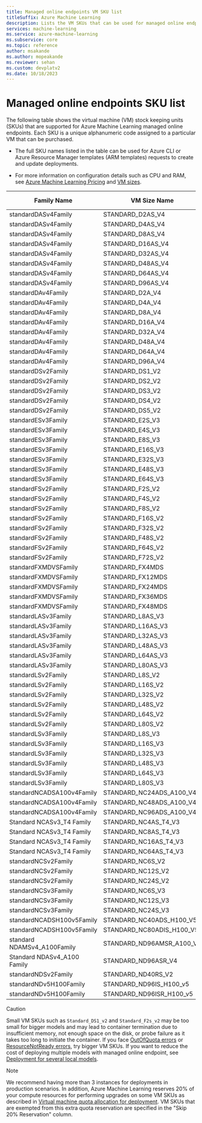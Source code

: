 ```yaml
---
title: Managed online endpoints VM SKU list
titleSuffix: Azure Machine Learning
description: Lists the VM SKUs that can be used for managed online endpoints in Azure Machine Learning.
services: machine-learning
ms.service: azure-machine-learning
ms.subservice: core
ms.topic: reference
author: msakande
ms.author: mopeakande
ms.reviewer: sehan
ms.custom: devplatv2
ms.date: 10/18/2023
---
```


# Managed online endpoints SKU list

The following table shows the virtual machine (VM) stock keeping units (SKUs) that are supported for Azure Machine Learning managed online endpoints. Each SKU is a unique alphanumeric code assigned to a particular VM that can be purchased.

* The full SKU names listed in the table can be used for Azure CLI or Azure Resource Manager templates (ARM templates) requests to create and update deployments.

* For more information on configuration details such as CPU and RAM, see [Azure Machine Learning Pricing](https://azure.microsoft.com/pricing/details/machine-learning/) and [VM sizes](/azure/virtual-machines/sizes).

| Family Name | VM Size Name | Supports Infiniband | Architecture |  numberOfGPUs  |  numberOfCores  | Skip 20% Reservation |
| --- | --- | --- | --- | --- | --- | --- |
|  standardDASv4Family  | STANDARD_D2AS_V4 | - | Cpu | 0 | 2 | - |
|  standardDASv4Family  | STANDARD_D4AS_V4 | - | Cpu | 0 | 4 | - |
|  standardDASv4Family  | STANDARD_D8AS_V4 | - | Cpu | 0 | 8 | - |
|  standardDASv4Family  | STANDARD_D16AS_V4 | - | Cpu | 0 | 16 | - |
|  standardDASv4Family  | STANDARD_D32AS_V4 | - | Cpu | 0 | 32 | - |
|  standardDASv4Family  | STANDARD_D48AS_V4 | - | Cpu | 0 | 48 | - |
|  standardDASv4Family  | STANDARD_D64AS_V4 | - | Cpu | 0 | 64 | - |
|  standardDASv4Family  | STANDARD_D96AS_V4 | - | Cpu | 0 | 96 | - |
|  standardDAv4Family  | STANDARD_D2A_V4 | - | Cpu | 0 | 2 | - |
|  standardDAv4Family  | STANDARD_D4A_V4 | - | Cpu | 0 | 4 | - |
|  standardDAv4Family  | STANDARD_D8A_V4 | - | Cpu | 0 | 8 | - |
|  standardDAv4Family  | STANDARD_D16A_V4 | - | Cpu | 0 | 16 | - |
|  standardDAv4Family  | STANDARD_D32A_V4 | - | Cpu | 0 | 32 | - |
|  standardDAv4Family  | STANDARD_D48A_V4 | - | Cpu | 0 | 48 | - |
|  standardDAv4Family  | STANDARD_D64A_V4 | - | Cpu | 0 | 64 | - |
|  standardDAv4Family  | STANDARD_D96A_V4 | - | Cpu | 0 | 96 | - |
|  standardDSv2Family  | STANDARD_DS1_V2 | - | Cpu | 0 | 1 | - |
|  standardDSv2Family  | STANDARD_DS2_V2 | - | Cpu | 0 | 2 | - |
|  standardDSv2Family  | STANDARD_DS3_V2 | - | Cpu | 0 | 4 | - |
|  standardDSv2Family  | STANDARD_DS4_V2 | - | Cpu | 0 | 8 | - |
|  standardDSv2Family  | STANDARD_DS5_V2 | - | Cpu | 0 | 16 | - |
|  standardESv3Family  | STANDARD_E2S_V3 | - | Cpu | 0 | 2 | - |
|  standardESv3Family  | STANDARD_E4S_V3 | - | Cpu | 0 | 4 | - |
|  standardESv3Family  | STANDARD_E8S_V3 | - | Cpu | 0 | 8 | - |
|  standardESv3Family  | STANDARD_E16S_V3 | - | Cpu | 0 | 16 | - |
|  standardESv3Family  | STANDARD_E32S_V3 | - | Cpu | 0 | 32 | - |
|  standardESv3Family  | STANDARD_E48S_V3 | - | Cpu | 0 | 48 | - |
|  standardESv3Family  | STANDARD_E64S_V3 | - | Cpu | 0 | 64 | - |
|  standardFSv2Family  | STANDARD_F2S_V2 | - | Cpu | 0 | 2 | - |
|  standardFSv2Family  | STANDARD_F4S_V2 | - | Cpu | 0 | 4 | - |
|  standardFSv2Family  | STANDARD_F8S_V2 | - | Cpu | 0 | 8 | - |
|  standardFSv2Family  | STANDARD_F16S_V2 | - | Cpu | 0 | 16 | - |
|  standardFSv2Family  | STANDARD_F32S_V2 | - | Cpu | 0 | 32 | - |
|  standardFSv2Family  | STANDARD_F48S_V2 | - | Cpu | 0 | 48 | - |
|  standardFSv2Family  | STANDARD_F64S_V2 | - | Cpu | 0 | 64 | - |
|  standardFSv2Family  | STANDARD_F72S_V2 | - | Cpu | 0 | 72 | - |
|  standardFXMDVSFamily  | STANDARD_FX4MDS | - | Cpu | 0 | 4 | - |
|  standardFXMDVSFamily  | STANDARD_FX12MDS | - | Cpu | 0 | 12 | - |
|  standardFXMDVSFamily  | STANDARD_FX24MDS | - | Cpu | 0 | 24 | - |
|  standardFXMDVSFamily  | STANDARD_FX36MDS | - | Cpu | 0 | 36 | - |
|  standardFXMDVSFamily  | STANDARD_FX48MDS | - | Cpu | 0 | 48 | - |
|  standardLASv3Family  | STANDARD_L8AS_V3 | - | Cpu | 0 | 8 | - |
|  standardLASv3Family  | STANDARD_L16AS_V3 | - | Cpu | 0 | 16 | - |
|  standardLASv3Family  | STANDARD_L32AS_V3 | - | Cpu | 0 | 32 | - |
|  standardLASv3Family  | STANDARD_L48AS_V3 | - | Cpu | 0 | 48 | - |
|  standardLASv3Family  | STANDARD_L64AS_V3 | - | Cpu | 0 | 64 | - |
|  standardLASv3Family  | STANDARD_L80AS_V3 | - | Cpu | 0 | 80 | - |
|  standardLSv2Family  | STANDARD_L8S_V2 | - | Cpu | 0 | 8 | - |
|  standardLSv2Family  | STANDARD_L16S_V2 | - | Cpu | 0 | 16 | - |
|  standardLSv2Family  | STANDARD_L32S_V2 | - | Cpu | 0 | 32 | - |
|  standardLSv2Family  | STANDARD_L48S_V2 | - | Cpu | 0 | 48 | - |
|  standardLSv2Family  | STANDARD_L64S_V2 | - | Cpu | 0 | 64 | - |
|  standardLSv2Family  | STANDARD_L80S_V2 | - | Cpu | 0 | 80 | - |
|  standardLSv3Family  | STANDARD_L8S_V3 | - | Cpu | 0 | 8 | - |
|  standardLSv3Family  | STANDARD_L16S_V3 | - | Cpu | 0 | 16 | - |
|  standardLSv3Family  | STANDARD_L32S_V3 | - | Cpu | 0 | 32 | - |
|  standardLSv3Family  | STANDARD_L48S_V3 | - | Cpu | 0 | 48 | - |
|  standardLSv3Family  | STANDARD_L64S_V3 | - | Cpu | 0 | 64 | - |
|  standardLSv3Family  | STANDARD_L80S_V3 | - | Cpu | 0 | 80 | - |
|  standardNCADSA100v4Family  | STANDARD_NC24ADS_A100_V4 | - | NvidiaGpu | 1 | 24 | Yes |
|  standardNCADSA100v4Family  | STANDARD_NC48ADS_A100_V4 | - | NvidiaGpu | 2 | 48 | Yes |
|  standardNCADSA100v4Family  | STANDARD_NC96ADS_A100_V4 | - | NvidiaGpu | 4 | 96 | Yes |
|  Standard NCASv3_T4 Family  | STANDARD_NC4AS_T4_V3 | - | NvidiaGpu | 1 | 4 | - |
|  Standard NCASv3_T4 Family  | STANDARD_NC8AS_T4_V3 | - | NvidiaGpu | 1 | 8 | - |
|  Standard NCASv3_T4 Family  | STANDARD_NC16AS_T4_V3 | - | NvidiaGpu | 1 | 16 | - |
|  Standard NCASv3_T4 Family  | STANDARD_NC64AS_T4_V3 | - | NvidiaGpu | 4 | 64 | - |
|  standardNCSv2Family  | STANDARD_NC6S_V2 | - | NvidiaGpu | 1 | 6 | - |
|  standardNCSv2Family  | STANDARD_NC12S_V2 | - | NvidiaGpu | 2 | 12 | - |
|  standardNCSv2Family  | STANDARD_NC24S_V2 | - | NvidiaGpu | 4 | 24 | - |
|  standardNCSv3Family  | STANDARD_NC6S_V3 | - | NvidiaGpu | 1 | 6 | - |
|  standardNCSv3Family  | STANDARD_NC12S_V3 | - | NvidiaGpu | 2 | 12 | - |
|  standardNCSv3Family  | STANDARD_NC24S_V3 | - | NvidiaGpu | 4 | 24 | - |
|  standardNCADSH100v5Family  | STANDARD_NC40ADS_H100_V5 | - | NvidiaGpu | 1 | 40 | Yes |
|  standardNCADSH100v5Family  | STANDARD_NC80ADIS_H100_V5 | - | NvidiaGpu | 2 | 80 | Yes |
|  standard NDAMSv4_A100Family  | STANDARD_ND96AMSR_A100_V4 | Yes | NvidiaGpu | 8 | 96 | Yes |
|  Standard NDASv4_A100 Family  | STANDARD_ND96ASR_V4 | Yes | NvidiaGpu | 8 | 96 | Yes |
|  standardNDSv2Family  | STANDARD_ND40RS_V2 | Yes | NvidiaGpu | 8 | 40 | Yes |
|  standardNDv5H100Family  | STANDARD_ND96IS_H100_v5 | - | NvidiaGpu | 8 | 96 | Yes |
|  standardNDv5H100Family  | STANDARD_ND96ISR_H100_v5 | Yes | NvidiaGpu | 8 | 96 | Yes |

> [!CAUTION]
> Small VM SKUs such as `Standard_DS1_v2` and `Standard_F2s_v2` may be too small for bigger models and may lead to container termination due to insufficient memory, not enough space on the disk, or probe failure as it takes too long to initiate the container. If you face [OutOfQuota errors](how-to-troubleshoot-online-endpoints.md?tabs=cli#error-outofquota) or [ResourceNotReady errors](how-to-troubleshoot-online-endpoints.md?tabs=cli#error-resourcenotready), try bigger VM SKUs. If you want to reduce the cost of deploying multiple models with managed online endpoint, see [Deployment for several local models](concept-online-deployment-model-specification.md#deployment-for-several-local-models).

> [!NOTE]
> We recommend having more than 3 instances for deployments in production scenarios. In addition, Azure Machine Learning reserves 20% of your compute resources for performing upgrades on some VM SKUs as described in [Virtual machine quota allocation for deployment](how-to-manage-quotas.md#virtual-machine-quota-allocation-for-deployment). VM SKUs that are exempted from this extra quota reservation are specified in the "Skip 20% Reservation" column.
